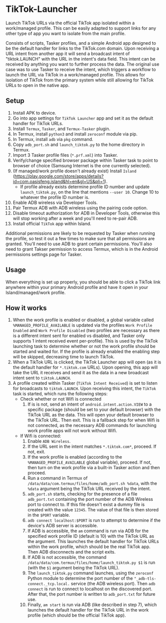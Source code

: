 # TikTok-Launcher

Launch TikTok URLs via the official TikTok app isolated within a work/managed profile.  This can be easily adapted to support links for any other type of app you want to isolate from the main profile.

Consists of scripts, Tasker profiles, and a simple Android app designed to be the default handler for links to the TikTok.com domain.  Upon receiving a URL intent from another app it will send a broadcast intent of "tiktok.LAUNCH" with the URL in the intent's data field.  This intent can be received by anything you want to further process the data.  The original use case was to use Tasker to receive the intent, which triggers a workflow to launch the URL via TikTok in a work/managed profile.  This allows for isolation of TikTok from the primary system while still allowing for TikTok URLs to open in the native app.

## Setup
1. Install APK to device.
2. Go into app settings for `TikTok Launcher` app and set it as the default handler for TikTok URLs.
3. Install `Termux`, `Tasker`, and `Termux-Tasker` plugin.
4. In Termux, install `python3` and install `zeroconf` module via pip.
5. In Termux, install `adb` via `pkg` command.
6. Copy `adb_port.sh` and `launch_tiktok.py` to the home directory in Termux.
7. Import 3 Tasker profile files (`*.prf.xml`) into Tasker.
8. Verify/change specified browser package within Tasker task to point to browser of choice (Samsung Internet is the one currently selected).
9. (If managed/work profile doesn't already exist) Install `Island` (https://play.google.com/store/apps/details?id=com.oasisfeng.island&hl=en&gl=US&pli=1).
    * If profile already exists determine profile ID number and update `launch_tiktok.py`, on the line that mentions `--user 10`.  Change 10 to whatever the profile ID number is.
10. Enable ADB wireless via Developer Tools.
11. Pair Termux ADB with ADB wireless using the pairing code option.
12. Disable timeout authorization for ADB in Developer Tools, otherwise this will stop working after a week and you'll need to re-pair ADB.
13. Install official `TikTok` app within Island.


Additional permissions are likely to be requested by Tasker when running the profile, so test it out a few times to make sure that all permissions are granted.  You'll need to use ADB to grant certain permissions.  You'll also need to grant Takser permission to access Termux, which is in the Android permissions settings page for Tasker.

## Usage
When everything is set up properly, you should be able to click a TikTok link anywhere within your primary Android profile and have it open in your Island/managed/work profile.

## How it works
1. When the work profile is enabled or disabled, a global variable called `%MANAGED_PROFILE_AVAILABLE` is updated via the profiles `Work Profile Enabled` and `Work Profile Disabled` (two profiles are necessary as there is a different intent sent for enabled vs disabled, and Tasker only supports 1 intent received event per-profile).  This is used by the TikTok launching task to determine whether or not the work profile should be started and waited for.  If the profile is already enabled the enabling step will be skipped, decreasing time to launch TikTok.
2. When a TikTok URL is clicked, the TikTok Launcher app will open (as it is the default handler for `*.tiktok.com` URLs).  Upon opening, this app will take the URL it receives and send it as the data in a new broadcast intent sent to `tiktok.LAUNCH`.
3. A profile created within Tasker (`TikTok Intent Received`) is set to listen for broadcasts to `tiktok.LAUNCH`.  Upon receiving this intent, the `TikTok` task is started, which runs the following steps:
   * Check whether or not Wifi is connected
     1. If is is not, send an intent of `android.intent.action.VIEW` to a specific package (should be set to your default browser) with the TikTok URL as the data.  This will open your default browser to the TikTok URL.  Then exit.  This is a fallback step for when Wifi is not connected, as the necessary ADB commands for launching work profile apps will not work without Wifi.
   * If Wifi is connected:
      1. Enable `ADB Wireless`.
      2. If the URL sent in the intent matches `*.tiktok.com*`, proceed.  If not, exit.
      3. If the work profile is enabled (according to the `%MANAGED_PROFILE_AVAILABLE` global variable), proceed.  If not, then turn on the work profile via a built-in Tasker action and then proceed.
      4. Run a command in Termux of `/data/data/com.termux/files/home/adb_port.sh %data`, with the `%data` argument being the TikTok URL received by the intent.
      5. `adb_port.sh` starts, checking for the presence of a file `adb_port.txt` containing the port number of the ADB Wireless port to connect to.  If this file doesn't exist a dummy file is created with the value `12345`.  The value of that file is then stored in the `$PORT` variable.
      6. `adb connect localhost:$PORT` is run to attempt to determine if the device's ADB server is accessible.
      7. If ADB is accessible, the `am` command is run via ADB for the specified work profile ID (default is 10) with the TikTok URL as the argument.  This launches the default handler for TikTok URLs within the work profile, which should be the real TikTok app.  Then ADB disconnects and the script exits.
      8. If ADB is not accessible, the command `/data/data/com.termux/files/home/launch_tiktok.py $1` is run (with the `$1` argument being the TikTok URL).
      9. The `launch_tiktok.py` command launches, using the `zeroconf` Python module to determine the port number of the `"_adb-tls-connect._tcp.local.` service (the ADB wireless port).  Then `adb connect` is run to connect to localhost on the discovered port.  After that, the port number is written to `adb_port.txt` for future use.
      10. Finally, `am start` is run via ADB (like described in step 7), which launches the default handler for the TikTok URL in the work profile (which should be the official TikTok app).
     

